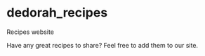 # dedorah_recipes
Recipes website

Have any great recipes to share? Feel free to add them to our site.
